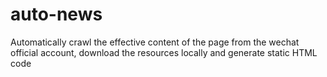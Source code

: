 # auto-news
Automatically crawl the effective content of the page from the wechat official account, download the resources locally and generate static HTML code
